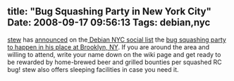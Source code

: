 title: "Bug Squashing Party in New York City"
Date: 2008-09-17 09:56:13
Tags: debian,nyc
---
<a href="http://vireo.org/~stew/">stew</a> has <a href="http://lists.vireo.org/pipermail/debiannyc/2008-September/000184.html">announced</a> on the<a href="http://vireo.org/cgi-bin/mailman/listinfo/debiannyc"> Debian NYC social list</a> the <a href="http://wiki.debian.org/BSP2008/Brooklyn">bug squashing party to happen in his place at Brooklyn, NY</a>. If you are around the area and willing to attend, write your name down on the wiki page and get ready to be rewarded by home-brewed beer and grilled bounties per squashed RC bug! stew also offers sleeping facilities in case you need it.